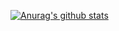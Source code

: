 [![Anurag's github stats](https://github-readme-stats.vercel.app/api?username=zhangzheyi1)](https://github.com/anuraghazra/github-readme-stats)
